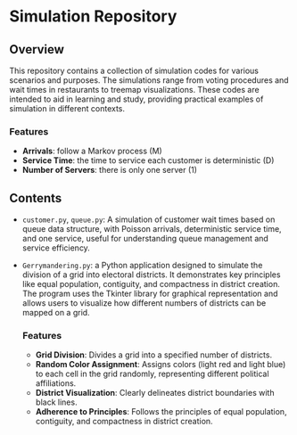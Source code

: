 # Simulation Repository

## Overview

This repository contains a collection of simulation codes for various scenarios and purposes. The simulations range from voting procedures and wait times in restaurants to treemap visualizations. These codes are intended to aid in learning and study, providing practical examples of simulation in different contexts.
  ### Features
  - **Arrivals**: follow a Markov process (M)
  - **Service Time**: the time to service each customer is deterministic (D)
  - **Number of Servers**: there is only one server (1)
## Contents
- `customer.py`, `queue.py`: A simulation of customer wait times based on queue data structure, with Poisson arrivals, deterministic service time, and one service, useful for understanding queue management and service efficiency.

- `Gerrymandering.py`: a Python application designed to simulate the division of a grid into electoral districts. It demonstrates key principles like equal population, contiguity, and compactness in district creation. The program uses the Tkinter library for graphical representation and allows users to visualize how different numbers of districts can be mapped on a grid. 

  ### Features
  - **Grid Division**: Divides a grid into a specified number of districts.
  - **Random Color Assignment**: Assigns colors (light red and light blue) to each cell in the grid randomly, representing different political affiliations.
  - **District Visualization**: Clearly delineates district boundaries with black lines.
  - **Adherence to Principles**: Follows the principles of equal population, contiguity, and compactness in district creation.


